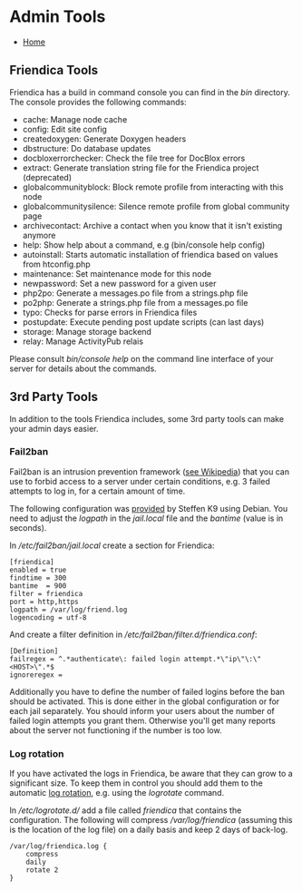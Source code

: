 Admin Tools
===========

* [Home](help)

Friendica Tools
---------------

Friendica has a build in command console you can find in the *bin* directory.
The console provides the following commands:

* cache:                  Manage node cache
* config:                 Edit site config
* createdoxygen:          Generate Doxygen headers
* dbstructure:            Do database updates
* docbloxerrorchecker:    Check the file tree for DocBlox errors
* extract:                Generate translation string file for the Friendica project (deprecated)
* globalcommunityblock:   Block remote profile from interacting with this node
* globalcommunitysilence: Silence remote profile from global community page
* archivecontact:         Archive a contact when you know that it isn't existing anymore
* help:                   Show help about a command, e.g (bin/console help config)
* autoinstall:            Starts automatic installation of friendica based on values from htconfig.php
* maintenance:            Set maintenance mode for this node
* newpassword:            Set a new password for a given user
* php2po:                 Generate a messages.po file from a strings.php file
* po2php:                 Generate a strings.php file from a messages.po file
* typo:                   Checks for parse errors in Friendica files
* postupdate:             Execute pending post update scripts (can last days)
* storage:                Manage storage backend
* relay:                  Manage ActivityPub relais

Please consult *bin/console help* on the command line interface of your server for details about the commands.

3rd Party Tools
---------------

In addition to the tools Friendica includes, some 3rd party tools can make your admin days easier.

### Fail2ban

Fail2ban is an intrusion prevention framework ([see Wikipedia](https://en.wikipedia.org/wiki/Fail2ban)) that you can use to forbid access to a server under certain conditions, e.g. 3 failed attempts to log in, for a certain amount of time.

The following configuration was [provided](https://forum.friendi.ca/display/174591b4135ae40c1ad7e93897572454) by Steffen K9 using Debian.
You need to adjust the *logpath* in the *jail.local* file and the *bantime* (value is in seconds).

In */etc/fail2ban/jail.local* create a section for Friendica:

	[friendica]
	enabled = true
	findtime = 300
	bantime  = 900
	filter = friendica
	port = http,https
	logpath = /var/log/friend.log
	logencoding = utf-8

And create a filter definition in */etc/fail2ban/filter.d/friendica.conf*:

	[Definition]
	failregex = ^.*authenticate\: failed login attempt.*\"ip\"\:\"<HOST>\".*$
	ignoreregex =

Additionally you have to define the number of failed logins before the ban should be activated.
This is done either in the global configuration or for each jail separately.
You should inform your users about the number of failed login attempts you grant them.
Otherwise you'll get many reports about the server not functioning if the number is too low.

### Log rotation

If you have activated the logs in Friendica, be aware that they can grow to a significant size.
To keep them in control you should add them to the automatic [log rotation](https://en.wikipedia.org/wiki/Log_rotation), e.g. using the *logrotate* command.

In */etc/logrotate.d/* add a file called *friendica* that contains the configuration.
The following will compress */var/log/friendica* (assuming this is the location of the log file) on a daily basis and keep 2 days of back-log.

	/var/log/friendica.log {
		compress
		daily
		rotate 2
	}
